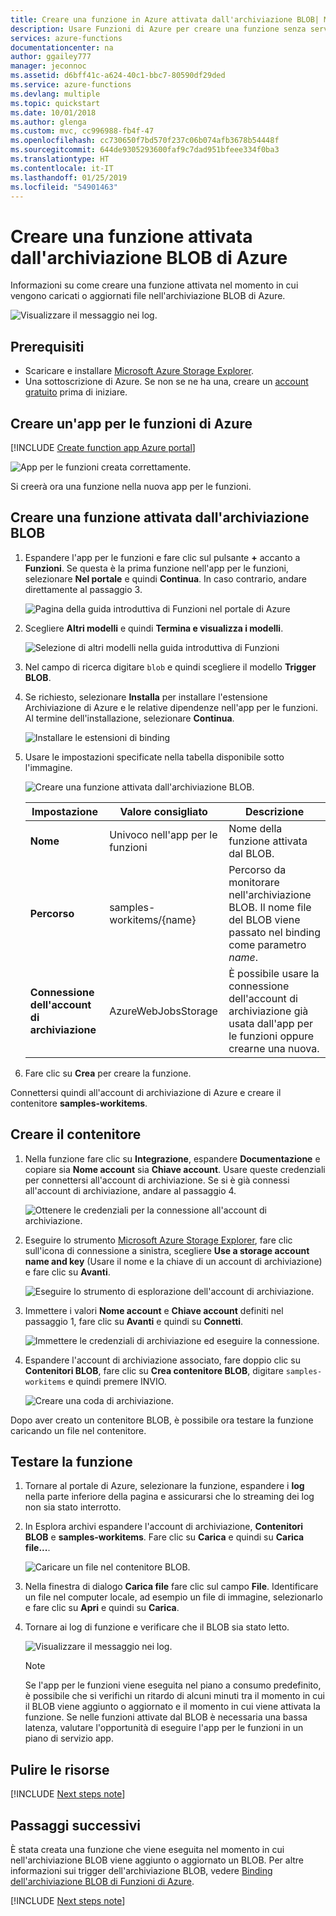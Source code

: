 ```yaml
---
title: Creare una funzione in Azure attivata dall'archiviazione BLOB| Microsoft Docs
description: Usare Funzioni di Azure per creare una funzione senza server che viene richiamata da elementi aggiunti all'archiviazione BLOB di Azure.
services: azure-functions
documentationcenter: na
author: ggailey777
manager: jeconnoc
ms.assetid: d6bff41c-a624-40c1-bbc7-80590df29ded
ms.service: azure-functions
ms.devlang: multiple
ms.topic: quickstart
ms.date: 10/01/2018
ms.author: glenga
ms.custom: mvc, cc996988-fb4f-47
ms.openlocfilehash: cc730650f7bd570f237c06b074afb3678b54448f
ms.sourcegitcommit: 644de9305293600faf9c7dad951bfeee334f0ba3
ms.translationtype: HT
ms.contentlocale: it-IT
ms.lasthandoff: 01/25/2019
ms.locfileid: "54901463"
---
```

# <a name="create-a-function-triggered-by-azure-blob-storage"></a>Creare una funzione attivata dall'archiviazione BLOB di Azure

Informazioni su come creare una funzione attivata nel momento in cui vengono caricati o aggiornati file nell'archiviazione BLOB di Azure.

![Visualizzare il messaggio nei log.](./media/functions-create-storage-blob-triggered-function/function-app-in-portal-editor.png)

## <a name="prerequisites"></a>Prerequisiti

+ Scaricare e installare [Microsoft Azure Storage Explorer](https://storageexplorer.com/).
+ Una sottoscrizione di Azure. Se non se ne ha una, creare un [account gratuito](https://azure.microsoft.com/free/?WT.mc_id=A261C142F) prima di iniziare.

## <a name="create-an-azure-function-app"></a>Creare un'app per le funzioni di Azure

[!INCLUDE [Create function app Azure portal](../../includes/functions-create-function-app-portal.md)]

![App per le funzioni creata correttamente.](./media/functions-create-first-azure-function/function-app-create-success.png)

Si creerà ora una funzione nella nuova app per le funzioni.

<a name="create-function"></a>

## <a name="create-a-blob-storage-triggered-function"></a>Creare una funzione attivata dall'archiviazione BLOB

1. Espandere l'app per le funzioni e fare clic sul pulsante **+** accanto a **Funzioni**. Se questa è la prima funzione nell'app per le funzioni, selezionare **Nel portale** e quindi **Continua**. In caso contrario, andare direttamente al passaggio 3.

   ![Pagina della guida introduttiva di Funzioni nel portale di Azure](./media/functions-create-storage-blob-triggered-function/function-app-quickstart-choose-portal.png)

1. Scegliere **Altri modelli** e quindi **Termina e visualizza i modelli**.

    ![Selezione di altri modelli nella guida introduttiva di Funzioni](./media/functions-create-storage-blob-triggered-function/add-first-function.png)

1. Nel campo di ricerca digitare `blob` e quindi scegliere il modello **Trigger BLOB**.

1. Se richiesto, selezionare **Installa** per installare l'estensione Archiviazione di Azure e le relative dipendenze nell'app per le funzioni. Al termine dell'installazione, selezionare **Continua**.

    ![Installare le estensioni di binding](./media/functions-create-storage-blob-triggered-function/functions-create-blob-storage-trigger-portal.png)

1. Usare le impostazioni specificate nella tabella disponibile sotto l'immagine.

    ![Creare una funzione attivata dall'archiviazione BLOB.](./media/functions-create-storage-blob-triggered-function/functions-create-blob-storage-trigger-portal-2.png)

    | Impostazione | Valore consigliato | Descrizione |
    |---|---|---|
    | **Nome** | Univoco nell'app per le funzioni | Nome della funzione attivata dal BLOB. |
    | **Percorso**   | samples-workitems/{name}    | Percorso da monitorare nell'archiviazione BLOB. Il nome file del BLOB viene passato nel binding come parametro _name_.  |
    | **Connessione dell'account di archiviazione** | AzureWebJobsStorage | È possibile usare la connessione dell'account di archiviazione già usata dall'app per le funzioni oppure crearne una nuova.  |

1. Fare clic su **Crea** per creare la funzione.

Connettersi quindi all'account di archiviazione di Azure e creare il contenitore **samples-workitems**.

## <a name="create-the-container"></a>Creare il contenitore

1. Nella funzione fare clic su **Integrazione**, espandere **Documentazione** e copiare sia **Nome account** sia **Chiave account**. Usare queste credenziali per connettersi all'account di archiviazione. Se si è già connessi all'account di archiviazione, andare al passaggio 4.

    ![Ottenere le credenziali per la connessione all'account di archiviazione.](./media/functions-create-storage-blob-triggered-function/functions-storage-account-connection.png)

1. Eseguire lo strumento [Microsoft Azure Storage Explorer](https://storageexplorer.com/), fare clic sull'icona di connessione a sinistra, scegliere **Use a storage account name and key** (Usare il nome e la chiave di un account di archiviazione) e fare clic su **Avanti**.

    ![Eseguire lo strumento di esplorazione dell'account di archiviazione.](./media/functions-create-storage-blob-triggered-function/functions-storage-manager-connect-1.png)

1. Immettere i valori **Nome account** e **Chiave account** definiti nel passaggio 1, fare clic su **Avanti** e quindi su **Connetti**. 

    ![Immettere le credenziali di archiviazione ed eseguire la connessione.](./media/functions-create-storage-blob-triggered-function/functions-storage-manager-connect-2.png)

1. Espandere l'account di archiviazione associato, fare doppio clic su **Contenitori BLOB**, fare clic su **Crea contenitore BLOB**, digitare `samples-workitems` e quindi premere INVIO.

    ![Creare una coda di archiviazione.](./media/functions-create-storage-blob-triggered-function/functions-storage-manager-create-blob-container.png)

Dopo aver creato un contenitore BLOB, è possibile ora testare la funzione caricando un file nel contenitore.

## <a name="test-the-function"></a>Testare la funzione

1. Tornare al portale di Azure, selezionare la funzione, espandere i **log** nella parte inferiore della pagina e assicurarsi che lo streaming dei log non sia stato interrotto.

1. In Esplora archivi espandere l'account di archiviazione, **Contenitori BLOB** e **samples-workitems**. Fare clic su **Carica** e quindi su **Carica file...**.

    ![Caricare un file nel contenitore BLOB.](./media/functions-create-storage-blob-triggered-function/functions-storage-manager-upload-file-blob.png)

1. Nella finestra di dialogo **Carica file** fare clic sul campo **File**. Identificare un file nel computer locale, ad esempio un file di immagine, selezionarlo e fare clic su **Apri** e quindi su **Carica**.

1. Tornare ai log di funzione e verificare che il BLOB sia stato letto.

   ![Visualizzare il messaggio nei log.](./media/functions-create-storage-blob-triggered-function/functions-blob-storage-trigger-view-logs.png)

    >[!NOTE]
    > Se l'app per le funzioni viene eseguita nel piano a consumo predefinito, è possibile che si verifichi un ritardo di alcuni minuti tra il momento in cui il BLOB viene aggiunto o aggiornato e il momento in cui viene attivata la funzione. Se nelle funzioni attivate dal BLOB è necessaria una bassa latenza, valutare l'opportunità di eseguire l'app per le funzioni in un piano di servizio app.

## <a name="clean-up-resources"></a>Pulire le risorse

[!INCLUDE [Next steps note](../../includes/functions-quickstart-cleanup.md)]

## <a name="next-steps"></a>Passaggi successivi

È stata creata una funzione che viene eseguita nel momento in cui nell'archiviazione BLOB viene aggiunto o aggiornato un BLOB. Per altre informazioni sui trigger dell'archiviazione BLOB, vedere [Binding dell'archiviazione BLOB di Funzioni di Azure](functions-bindings-storage-blob.md).

[!INCLUDE [Next steps note](../../includes/functions-quickstart-next-steps.md)]